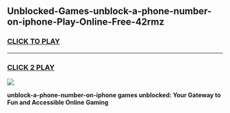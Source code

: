 
## Unblocked-Games-unblock-a-phone-number-on-iphone-Play-Online-Free-42rmz
<h3>
<a href="https://premium76.site?title=unblock-a-phone-number-on-iphone&ref=26A">CLICK TO PLAY</a></h3>
<hr>

<h3>
<a href="https://premium76.site?title=unblock-a-phone-number-on-iphone&ref=26A">CLICK 2 PLAY</a>
  
</h3>

<a href="https://premium76.site?title=unblock-a-phone-number-on-iphone&ref=26A"><img src="https://clearcache.store/games.png"></a>


**unblock-a-phone-number-on-iphone games unblocked: Your Gateway to Fun and Accessible Online Gaming**
